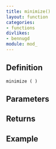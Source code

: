 ```yaml
---
title: minimize()
layout: function
categories:
- functions
divlikes:
- bennugd
module: mod_
---
```


## Definition

    minimize ( )

## Parameters

## Returns

## Example
